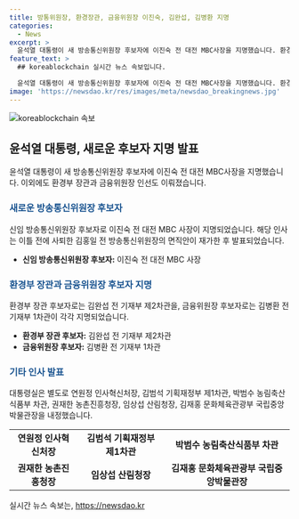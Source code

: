```yaml
---
title: 방통위원장, 환경장관, 금융위원장 이진숙, 김완섭, 김병환 지명
categories:
  - News
excerpt: >
  윤석열 대통령이 새 방송통신위원장 후보자에 이진숙 전 대전 MBC사장을 지명했습니다. 환경부 장관과 금융위원장 인선도 이뤄졌는데, 자진 사퇴한 김홍일 전 방송통신위원장의 면직안을 재가한 뒤 2명의 후보자를 내정한 것으로 전해졌습니다. 이진숙 후보자에 대해 정진석 대통령실 비서실장은 미디어의 공정성과 공공성을 확보해 국민의 신뢰를 회복할 적임자로 평가했으며, 후보자는 공영방송이 노동 권력으로부터 독립해야 한다고 주장했습니다. 추가로 환경부 장관 후보자로 김완섭 전 기재부 제2차관을, 금융위원장 후보자로는 김병환 전 기재부 1차관을 각각 내정한 것으로 알려졌습니다.
feature_text: >
  ## koreablockchain 실시간 뉴스 속보입니다.

  윤석열 대통령이 새 방송통신위원장 후보자에 이진숙 전 대전 MBC사장을 지명했습니다. 환경부 장관과 금융위원장 인선도 이뤄졌는데, 자진 사퇴한 김홍일 전 방송통신위원장의 면직안을 재가한 뒤 2명의 후보자를 내정한 것으로 전해졌습니다. 이진숙 후보자에 대해 정진석 대통령실 비서실장은 미디어의 공정성과 공공성을 확보해 국민의 신뢰를 회복할 적임자로 평가했으며, 후보자는 공영방송이 노동 권력으로부터 독립해야 한다고 주장했습니다. 추가로 환경부 장관 후보자로 김완섭 전 기재부 제2차관을, 금융위원장 후보자로는 김병환 전 기재부 1차관을 각각 내정한 것으로 알려졌습니다.
image: 'https://newsdao.kr/res/images/meta/newsdao_breakingnews.jpg'
---
```


<p><img src="https://newsdao.kr/res/images/meta/newsdao_breakingnews.jpg" alt="koreablockchain 속보" /></p>

<h2 data-ke-size="size26">윤석열 대통령, 새로운 후보자 지명 발표</h2>

<p data-ke-size="size16">윤석열 대통령이 새 방송통신위원장 후보자에 이진숙 전 대전 MBC사장을 지명했습니다. 이외에도 환경부 장관과 금융위원장 인선도 이뤄졌습니다.</p>

<h3><b><span style="color: #1a5490;">새로운 방송통신위원장 후보자</span></b></h3>

<p data-ke-size="size16">신임 방송통신위원장 후보자로 이진숙 전 대전 MBC 사장이 지명되었습니다. 해당 인사는 이틀 전에 사퇴한 김홍일 전 방송통신위원장의 면직안이 재가한 후 발표되었습니다.</p>

<ul>
  <li><b>신임 방송통신위원장 후보자:</b> 이진숙 전 대전 MBC 사장</li>
</ul>

<h3><b><span style="color: #1a5490;">환경부 장관과 금융위원장 후보자 지명</span></b></h3>

<p data-ke-size="size16">환경부 장관 후보자로는 김완섭 전 기재부 제2차관을, 금융위원장 후보자로는 김병환 전 기재부 1차관이 각각 지명되었습니다.</p>

<ul>
  <li><b>환경부 장관 후보자:</b> 김완섭 전 기재부 제2차관</li>
  <li><b>금융위원장 후보자:</b> 김병환 전 기재부 1차관</li>
</ul>

<h3><b><span style="color: #1a5490;">기타 인사 발표</span></b></h3>

<p data-ke-size="size16">대통령실은 별도로 연원정 인사혁신처장, 김범석 기획재정부 제1차관, 박범수 농림축산식품부 차관, 권재한 농촌진흥청장, 임상섭 산림청장, 김재홍 문화체육관광부 국립중앙박물관장을 내정했습니다.</p>

<table>
  <tr>
    <td style="text-align: center; height: 17px;"><b>연원정 인사혁신처장</b></td>
    <td style="text-align: center; height: 17px;"><b>김범석 기획재정부 제1차관</b></td>
    <td style="text-align: center; height: 17px;"><b>박범수 농림축산식품부 차관</b></td>
  </tr>
  <tr>
    <td style="text-align: center; height: 17px;"><b>권재한 농촌진흥청장</b></td>
    <td style="text-align: center; height: 17px;"><b>임상섭 산림청장</b></td>
    <td style="text-align: center; height: 17px;"><b>김재홍 문화체육관광부 국립중앙박물관장</b></td>
  </tr>
</table>

<p data-ke-size="size16"></p>
실시간 뉴스 속보는, <a href="https://newsdao.kr" rel="dofollow">https://newsdao.kr</a>


